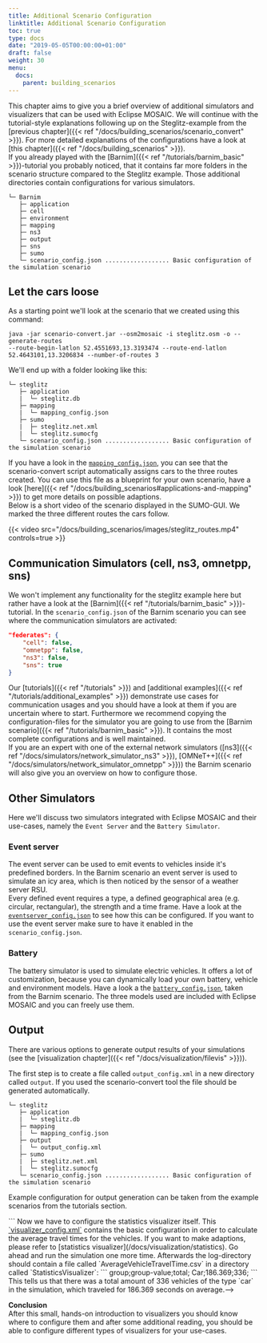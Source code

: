 ```yaml
---
title: Additional Scenario Configuration
linktitle: Additional Scenario Configuration
toc: true
type: docs
date: "2019-05-05T00:00:00+01:00"
draft: false
weight: 30
menu:
  docs:
    parent: building_scenarios
---
```


This chapter aims to give you a brief overview of additional simulators and visualizers that can be used with Eclipse MOSAIC.
We will continue with the tutorial-style explanations following up on the Steglitz-example from the
[previous chapter]({{< ref "/docs/building_scenarios/scenario_convert" >}}). For more detailed explanations of the configurations have a
look at [this chapter]({{< ref "/docs/building_scenarios" >}}).  
If you already played with the [Barnim]({{< ref "/tutorials/barnim_basic" >}})-tutorial you probably noticed, that it contains far
more folders in the scenario structure compared to the Steglitz example. Those additional directories contain
configurations for various simulators.

```FOLDER
└─ Barnim
   ├─ application
   ├─ cell
   ├─ environment
   ├─ mapping
   ├─ ns3
   ├─ output
   ├─ sns
   ├─ sumo
   └─ scenario_config.json .................. Basic configuration of the simulation scenario
```

## Let the cars loose

As a starting point we'll look at the scenario that we created using this command:
```
java -jar scenario-convert.jar --osm2mosaic -i steglitz.osm -o --generate-routes
--route-begin-latlon 52.4551693,13.3193474 --route-end-latlon 52.4643101,13.3206834 --number-of-routes 3
```
We'll end up with a folder looking like this:

```FOLDER
└─ steglitz
   ├─ application
   |  └─ steglitz.db
   ├─ mapping
   |  └─ mapping_config.json
   ├─ sumo
   |  ├─ steglitz.net.xml
   |  └─ steglitz.sumocfg
   └─ scenario_config.json .................. Basic configuration of the simulation scenario
```

If you have a look in the <a href="/mosaic/docs/building_scenarios/files/steglitz_mapping_config.json" download>`mapping_config.json`</a>, 
you can see that the scenario-convert script automatically assigns cars to the three routes created. You can use this
file as a blueprint for your own scenario, have a look [here]({{< ref "/docs/building_scenarios#applications-and-mapping" >}})
to get more details on possible adaptions.  
Below is a short video of the scenario displayed in the SUMO-GUI. We marked the three different routes the cars
follow.

{{< video src="/docs/building_scenarios/images/steglitz_routes.mp4" controls=true >}}

## Communication Simulators (cell, ns3, omnetpp, sns)

We won't implement any functionality for the steglitz example here but rather have a look at the
[Barnim]({{< ref "/tutorials/barnim_basic" >}})-tutorial. In the `scenario_config.json` of the Barnim scenario you can see where the
communication simulators are activated:
```json
"federates": {
    "cell": false,
    "omnetpp": false,
    "ns3": false,
    "sns": true
}
```
Our [tutorials]({{< ref "/tutorials" >}}) and [additional examples]({{< ref "/tutorials/additional_examples" >}}) demonstrate use cases for
communication usages and you should have a look at them if you are uncertain where to start. Furthermore we
recommend copying the configuration-files for the simulator you are going to use from the [Barnim scenario]({{< ref "/tutorials/barnim_basic" >}}). It
contains the most complete configurations and is well maintained.  
If you are an expert with one of the external network simulators ([ns3]({{< ref "/docs/simulators/network_simulator_ns3" >}}),
[OMNeT++]({{< ref "/docs/simulators/network_simulator_omnetpp" >}})) the Barnim scenario will also give
you an overview on how to configure those.

## Other Simulators

Here we'll discuss two simulators integrated with Eclipse MOSAIC and their use-cases, namely the `Event Server` and the
`Battery Simulator`.

### Event server
The event server can be used to emit events to vehicles inside it's predefined borders. In the Barnim scenario
an event server is used to simulate an icy area, which is then noticed by the sensor of a weather server RSU.  
Every defined event requires a type, a defined geographical area (e.g. circular, rectangular), the strength and a time frame. Have a look
 at the <a href="/mosaic/docs/building_scenarios/files/eventserver_config.json" download>`eventserver_config.json`</a> to see how this can be
configured. If you want to use the event server make sure to have it enabled in the `scenario_config.json`.

### Battery
The battery simulator is used to simulate electric vehicles. It offers a lot of customization, because you can
dynamically load your own battery, vehicle and environment models. Have a look a the <a href="/mosaic/docs/building_scenarios/files/battery_config.json" download>`battery_config.json`</a>, taken from the Barnim scenario.
The three models used are included with Eclipse MOSAIC and you can freely use them. 

## Output

There are various options to generate output results of your simulations (see the
[visualization chapter]({{< ref "/docs/visualization/filevis" >}})). 

The first step is to create a file called `output_config.xml` in a new directory called `output`.
If you used the scenario-convert tool the file should be generated automatically. 

```FOLDER
└─ steglitz
   ├─ application
   |  └─ steglitz.db
   ├─ mapping
   |  └─ mapping_config.json
   ├─ output
   |  └─ output_config.xml
   ├─ sumo
   |  ├─ steglitz.net.xml
   |  └─ steglitz.sumocfg
   └─ scenario_config.json .................. Basic configuration of the simulation scenario
```

Example configuration for output generation can be taken from the example scenarios from the tutorials section.

<!--
Next make sure the visualization federate is activated in the `scenario_config.json`.
```
<!-- Visualization -->
<federate id="output" active="true"/>
```
Now we have to configure the statistics visualizer itself. This <a href="/mosaic/docs/building_scenarios/files/steglitz_visualizer_config.xml" download>`visualizer_config.xml`</a> contains the basic
configuration in order to calculate the average travel times for the vehicles. If you want to make adaptions, please
refer to [statistics visualizer](/docs/visualization/statistics).  
Go ahead and run the simulation one more time. Afterwards the log-directory should contain a file called 
`AverageVehicleTravelTime.csv` in a directory called `StatisticsVisualizer`:
```
group;group-value;total;
Car;186.369;336;
```
This tells us that there was a total amount of 336 vehicles of the type `car` in the simulation, which traveled
for 186.369  seconds on average.-->

__Conclusion__  
After this small, hands-on introduction to visualizers you should know where to configure them and after some additional
reading, you should be able to configure different types of visualizers for your use-cases.